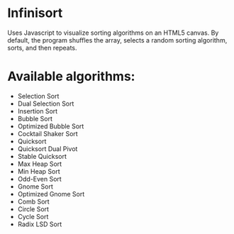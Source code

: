 # Infinisort
 Uses Javascript to visualize sorting algorithms on an HTML5 canvas.
 By default, the program shuffles the array, selects a random sorting algorithm, sorts, and then repeats.
 
# Available algorithms:
 - Selection Sort
 - Dual Selection Sort
 - Insertion Sort
 - Bubble Sort
 - Optimized Bubble Sort
 - Cocktail Shaker Sort
 - Quicksort
 - Quicksort Dual Pivot
 - Stable Quicksort
 - Max Heap Sort
 - Min Heap Sort
 - Odd-Even Sort
 - Gnome Sort
 - Optimized Gnome Sort
 - Comb Sort
 - Circle Sort
 - Cycle Sort
 - Radix LSD Sort
